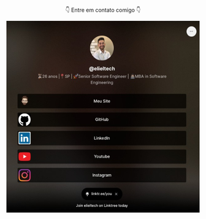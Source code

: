 
<p align="center">
 <br><br>
👇 Entre em contato comigo 👇
 
<a href="https://linktr.ee/elieltech/"><p align="center"><img align="center" height="500em" src="WhatsApp Image 2023-05-31 at 14.01.32.jpeg"/></a>

<br><br>




